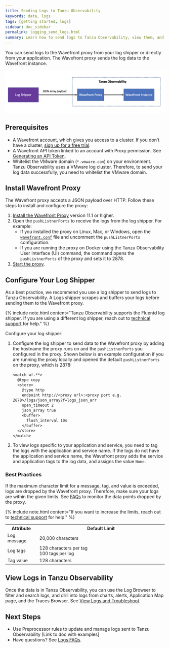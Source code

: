 ```yaml
---
title: Sending Logs to Tanzu Observability
keywords: data, logs
tags: [getting started, logs]
sidebar: doc_sidebar
permalink: logging_send_logs.html
summary: Learn how to send logs to Tanzu Observability, view them, and make decisions from the logs data.
---
```


You can send logs to the Wavefront proxy from your log shipper or directly from your application. The Wavefront proxy sends the log data to the Wavefront instance. 

![shows how data goes from the log shipper to the wavefront proxy and then to the Wavefront instance](images/logging_send_logs.png)

## Prerequisites

* A Wavefront account, which gives you access to a cluster. If you don’t have a cluster, [sign up for a free trial](https://tanzu.vmware.com/observability-trial).
* A Wavefront API token linked to an account with Proxy permission. See [Generating an API Token](wavefront_api.html#generating-an-api-token).
* Whitelist the VMware domain (`*.vmware.com`) on your environment. 
  Tanzu Observability uses a VMware log cluster. Therefore, to send your log data successfully, you need to whitelist the VMware domain.

## Install Wavefront Proxy 

The Wavefront proxy accepts a JSON payload over HTTP. Follow these steps to install and configure the proxy:
1. [Install the Wavefront Proxy](proxies_installing.html) version 11.1 or higher.
1. Open the `pushListnerPorts` to receive the logs from the log shipper.
    For example:
    * If you installed the proxy on Linux, Mac, or Windows, open the [`wavefront.conf`](proxies_configuring.html#proxy-file-paths) file and uncomment the `pushListnerPorts` configuration.
    * If you are running the proxy on Docker using the Tanzu Observability User Interface (UI) command, the command opens the `pushListnerPorts` of the proxy and sets it to 2878.
1. [Start the proxy](proxies_installing.html#start-and-stop-a-proxy).

## Configure Your Log Shipper

As a best practice, we recommend you use a log shipper to send logs to Tanzu Observability. A Logs shipper scrapes and buffers your logs before sending them to the Wavefront proxy.

{% include note.html content="Tanzu Observability supports the Fluentd log shipper. If you are using a different log shipper, reach out to [technical support](https://docs.wavefront.com/wavefront_support_feedback.html#support) for help." %}

Configure your log shipper:
  1. Configure the log shipper to send data to the Wavefront proxy by adding the hostname the proxy runs on and the `pushListnerPorts` you configured in the proxy.
      Shown below is an example configuration if you are running the proxy locally and opened the default `pushListnerPorts` on the proxy, which is 2878:
      ```
      <match wf.**>
        @type copy
        <store>
          @type http
          endpoint http://<proxy url>:<proxy port e.g. 2878>/logs/json_array?f=logs_json_arr
          open_timeout 2
          json_array true
          <buffer>
            flush_interval 10s
          </buffer>
        </store>
      </match>
      ```
  1. To view logs specific to your application and service, you need to tag the logs with the application and service name. If the logs do not have the application and service name, the Wavefront proxy adds the service and application tags to the log data, and assigns the value `None`. 
  
### Best Practices

If the maximum character limit for a message, tag, and value is exceeded, logs are dropped by the Wavefront proxy. Therefore, make sure your logs are within the given limits. See [FAQs](logging_faq.html#track-data-dropped-by-proxy) to monitor the data points dropped by the proxy.

{% include note.html content="If you want to increase the limits, reach out to [technical support](https://docs.wavefront.com/wavefront_support_feedback.html#support) for help." %}

<table style="width: 100;">
  <tr>
    <th width="20%">
      Attribute
    </th>
    <th width="80%">
      Default Limit
    </th>
  </tr>
  <tr>
    <td>
      Log message
    </td>
    <td>
      20,000 characters
    </td>
  </tr>
  <tr>
    <td>
      Log tags
    </td>
    <td>
      128 characters per tag<br/>
      100 tags per log
    </td>
  </tr>
  <tr>
    <td>
      Tag value
    </td>
    <td>
      128 characters
    </td>
  </tr>
</table>


## View Logs in Tanzu Observability

Once the data is in Tanzu Observability, you can use the Log Browser to filter and search logs, and drill into logs from charts, alerts, Application Map page, and the Traces Browser. See [View Logs and Troubleshoot](logging_overview.html#view-logs-and-troubleshoot).

## Next Steps

* Use Preprocessor rules to update and manage logs sent to Tanzu Observability [Link to doc with examples]
* Have questions? See [Logs FAQs](logging_faq.html).
